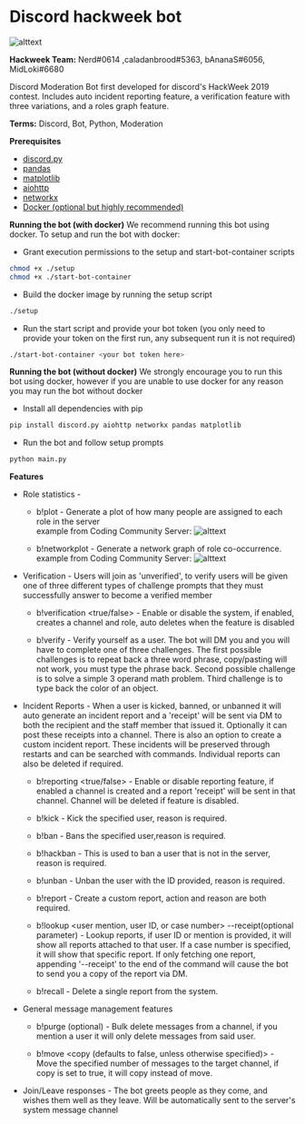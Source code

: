 # Discord hackweek bot
![alttext](https://github.com/FrostByte266/hackweek_bot/blob/master/assets/Japanese%20Animals.png)

**Hackweek Team:**
Nerd#0614 ,caladanbrood#5363, bAnanaS#6056, MidLoki#6680

Discord Moderation Bot first developed for discord's HackWeek 2019 contest.
Includes auto incident reporting feature, a verification feature with three variations, and a roles graph feature.


 **Terms:**
Discord, Bot, Python, Moderation

**Prerequisites**
* [discord.py](https://github.com/Rapptz/discord.py)
* [pandas](https://github.com/pandas-dev/pandas)
* [matplotlib](https://github.com/matplotlib/matplotlib)
* [aiohttp](https://github.com/aio-libs/aiohttp)
* [networkx](https://github.com/networkx)
* [Docker (optional but highly recommended)](https://docs.docker.com/install/linux/docker-ce/ubuntu/#install-docker-engine---community-1)

**Running the bot (with docker)**
  We recommend running this bot using docker. To setup and run the bot with docker:
  * Grant execution permissions to the setup and start-bot-container scripts
  ```bash
  chmod +x ./setup
  chmod +x ./start-bot-container
  ```
  * Build the docker image by running the setup script
  ```bash
  ./setup
  ```
  * Run the start script and provide your bot token (you only need to provide your token on the first run, any subsequent run it is not required)
  ```bash
  ./start-bot-container <your bot token here>
  ```

  **Running the bot (without docker)**
  We strongly encourage you to run this bot using docker, however if you are unable to use docker for any reason you may run the bot without docker
  * Install all dependencies with pip
  ```bash
  pip install discord.py aiohttp networkx pandas matplotlib
  ```
  * Run the bot and follow setup prompts
  ```bash
  python main.py
  ```

**Features**

* Role statistics -
    - b!plot - Generate a plot of how many people are assigned to each role in the server     
        example from Coding Community Server:
        ![alttext](https://github.com/FrostByte266/hackweek_bot/blob/master/assets/Coding_Community_role_chart.png)

    - b!networkplot - Generate a network graph of role co-occurrence.     
        example from Coding Community Server:
        ![alttext](https://github.com/FrostByte266/hackweek_bot/blob/master/assets/Coding_Community_role_co-occurrence_graph.png)
* Verification - Users will join as 'unverified', to verify users will be given one of three different types of challenge prompts that they must successfully answer to become a verified member

    - b!verification <true/false> - Enable or disable the system, if enabled, creates a channel and role, auto deletes when the feature is disabled

    - b!verify - Verify yourself as a user. The bot will DM you and you will have to complete one of three challenges. The first possible challenges is to repeat back a three word phrase,
    copy/pasting will not work, you must type the phrase back. Second possible challenge is to solve a simple 3 operand math problem. Third challenge is to type back the color of an object.

* Incident Reports - When a user is kicked, banned, or unbanned it will auto generate an incident report and a 'receipt' will be sent via DM to both the recipient and the staff member that issued it.
Optionally it can post these receipts into a channel. There is also an option to create a custom incident report. These incidents will be preserved through restarts and can be searched with
commands. Individual reports can also be deleted if required.

    - b!reporting <true/false> - Enable or disable reporting feature, if enabled a channel is created and a report 'receipt' will be sent in that channel.
    Channel will be deleted if feature is disabled.

    - b!kick <user mention or ID> <reason> - Kick the specified user, reason is required.

    - b!ban <user mention or ID> <reason> - Bans the specified user,reason is required.

    - b!hackban <user ID> <reason> - This is used to ban a user that is not in the server, reason is required.

    - b!unban <user ID> <reason> - Unban the user with the ID provided, reason is required.

    - b!report <user mention or ID> <action> <reason> - Create a custom report, action and reason are both required.

    - b!lookup <user mention, user ID, or case number> --receipt(optional parameter) - Lookup reports, if user ID or mention is provided, it will show all reports attached to that user.
    If a case number is specified, it will show that specific report. If only fetching one report, appending '--receipt' to the end of the command will cause the bot to send you a copy of the
    report via DM.

    - b!recall <case number> - Delete a single report from the system.

* General message management features

    - b!purge <amount> <user mention or ID>(optional) - Bulk delete messages from a channel, if you mention a user it will only delete messages from said user.

    - b!move <amount> <target channel> <copy (defaults to false, unless otherwise specified)> - Move the specified number of messages to the target channel, if copy is set to true,
    it will copy instead of move.

* Join/Leave responses - The bot greets people as they come, and wishes them well as they leave. Will be automatically sent to the server's system message channel

